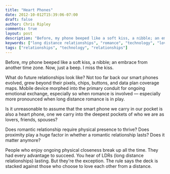 ```yaml
---
title: "Heart Phones"
date: 2012-10-012T15:39:06-07:00
draft: false
author: Chris Ripley
comments: true
layout: post
description: "Before, my phone beeped like a soft kiss, a nibble; an embrace from another time zone. Now, just a beep. I miss the kiss."
keywords: ["long distance relationships", "romance", "technology", "love"]
tags: ["relationships", "technology", "relationships"]
---
```

Before, my phone beeped like a soft kiss, a nibble; an embrace from another time zone. Now, just a beep. I miss the kiss.

What do future relationships look like? Not too far back our smart phones evolved, grew beyond their pixels, chips, buttons, and data plan coverage maps. Mobile device morphed into the primary conduit for ongoing emotional exchange, especially so when romance is involved — especially more pronounced when long distance romance is in play.

Is it unreasonable to assume that the smart phone we carry in our pocket is also a heart phone, one we carry into the deepest pockets of who we are as lovers, friends, spouses?

Does romantic relationship require physical presence to thrive? Does proximity play a huge factor in whether a romantic relationship lasts? Does it matter anymore?

People who enjoy ongoing physical closeness break up all the time. They had every advantage to succeed. You hear of LDRs (long distance relationships) lasting. But they're the exception. The rule says the deck is stacked against those who choose to love each other from a distance.


